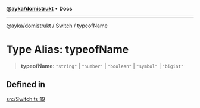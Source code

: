 [**@ayka/domistrukt**](../../../README.md) • **Docs**

***

[@ayka/domistrukt](../../../globals.md) / [Switch](../README.md) / typeofName

# Type Alias: typeofName

> **typeofName**: `"string"` \| `"number"` \| `"boolean"` \| `"symbol"` \| `"bigint"`

## Defined in

[src/Switch.ts:19](https://github.com/AndreyMork/domistrukt/blob/afa9cf17027abfba6baa33ec45e8c09e6e425aa7/src/Switch.ts#L19)
